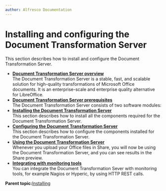 ```yaml
---
author: Alfresco Documentation
---
```


# Installing and configuring the Document Transformation Server

This section describes how to install and configure the Document Transformation Server.

-   **[Document Transformation Server overview](../concepts/transerv-overview.md)**  
The Document Transformation Server is a stable, fast, and scalable solution for high-quality transformations of Microsoft Office documents. It is an enterprise-scale and enterprise quality alternative for LibreOffice.
-   **[Document Transformation Server prerequisites](../concepts/transerv-prerequisites.md)**  
The Document Transformation Server consists of two software modules:
-   **[Installing the Document Transformation Server](../concepts/transerv-installing.md)**  
This section describes how to install all the components required for the Document Transformation Server.
-   **[Configuring the Document Transformation Server](../concepts/transerv-config.md)**  
This section describes how to configure the components installed for the Document Transformation Server.
-   **[Using the Document Transformation Server](../concepts/transerv-using.md)**  
Whenever you upload your Office files in Share, you will now be using the Document Transformation Server, and you can see results in the Share preview.
-   **[Integrating with monitoring tools](../tasks/transerv-monitoring-tools.md)**  
You can integrate the Document Transformation Sever with monitoring tools, for example Nagios or Hyperic, by using HTTP REST calls.

**Parent topic:**[Installing](../concepts/master-ch-install.md)

